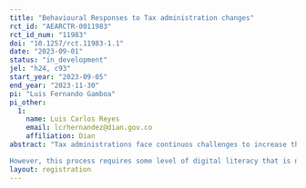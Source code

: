 ```yaml
---
title: "Behavioural Responses to Tax administration changes"
rct_id: "AEARCTR-0011983"
rct_id_num: "11983"
doi: "10.1257/rct.11983-1.1"
date: "2023-09-01"
status: "in_development"
jel: "h24, c93"
start_year: "2023-09-05"
end_year: "2023-11-30"
pi: "Luis Fernando Gamboa"
pi_other:
  1:
    name: Luis Carlos Reyes
    email: lcrhernandez@dian.gov.co
    affiliation: Dian
abstract: "Tax administrations face continuos challenges to increase the efficiency of their daily activities. The existence of pre-populated forms allows the taxpayers carried out their tax duties since the direct costs of income tax compliance are non negligible for most of them. 
However, this process requires some level of digital literacy that is not common in latin american countries. In this case, we are interested in assessing how behave the taxpayers under some different messages designed to encourage the use of a new personal income tax application. The setting includes two treatment groups based on the information provide to them."
layout: registration
---
```


